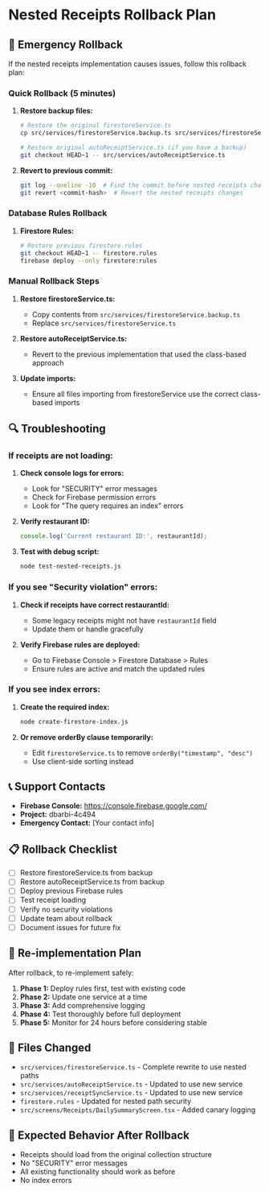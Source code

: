# Nested Receipts Rollback Plan

## 🚨 Emergency Rollback

If the nested receipts implementation causes issues, follow this rollback plan:

### Quick Rollback (5 minutes)

1. **Restore backup files:**
   ```bash
   # Restore the original firestoreService.ts
   cp src/services/firestoreService.backup.ts src/services/firestoreService.ts
   
   # Restore original autoReceiptService.ts (if you have a backup)
   git checkout HEAD~1 -- src/services/autoReceiptService.ts
   ```

2. **Revert to previous commit:**
   ```bash
   git log --oneline -10  # Find the commit before nested receipts changes
   git revert <commit-hash>  # Revert the nested receipts changes
   ```

### Database Rules Rollback

1. **Firestore Rules:**
   ```bash
   # Restore previous firestore.rules
   git checkout HEAD~1 -- firestore.rules
   firebase deploy --only firestore:rules
   ```

### Manual Rollback Steps

1. **Restore firestoreService.ts:**
   - Copy contents from `src/services/firestoreService.backup.ts`
   - Replace `src/services/firestoreService.ts`

2. **Restore autoReceiptService.ts:**
   - Revert to the previous implementation that used the class-based approach

3. **Update imports:**
   - Ensure all files importing from firestoreService use the correct class-based imports

## 🔍 Troubleshooting

### If receipts are not loading:

1. **Check console logs for errors:**
   - Look for "SECURITY" error messages
   - Check for Firebase permission errors
   - Look for "The query requires an index" errors

2. **Verify restaurant ID:**
   ```javascript
   console.log('Current restaurant ID:', restaurantId);
   ```

3. **Test with debug script:**
   ```bash
   node test-nested-receipts.js
   ```

### If you see "Security violation" errors:

1. **Check if receipts have correct restaurantId:**
   - Some legacy receipts might not have `restaurantId` field
   - Update them or handle gracefully

2. **Verify Firebase rules are deployed:**
   - Go to Firebase Console > Firestore Database > Rules
   - Ensure rules are active and match the updated rules

### If you see index errors:

1. **Create the required index:**
   ```bash
   node create-firestore-index.js
   ```

2. **Or remove orderBy clause temporarily:**
   - Edit `firestoreService.ts` to remove `orderBy("timestamp", "desc")`
   - Use client-side sorting instead

## 📞 Support Contacts

- **Firebase Console:** https://console.firebase.google.com/
- **Project:** dbarbi-4c494
- **Emergency Contact:** [Your contact info]

## 📋 Rollback Checklist

- [ ] Restore firestoreService.ts from backup
- [ ] Restore autoReceiptService.ts from backup
- [ ] Deploy previous Firebase rules
- [ ] Test receipt loading
- [ ] Verify no security violations
- [ ] Update team about rollback
- [ ] Document issues for future fix

## 🔄 Re-implementation Plan

After rollback, to re-implement safely:

1. **Phase 1:** Deploy rules first, test with existing code
2. **Phase 2:** Update one service at a time
3. **Phase 3:** Add comprehensive logging
4. **Phase 4:** Test thoroughly before full deployment
5. **Phase 5:** Monitor for 24 hours before considering stable

## 📝 Files Changed

- `src/services/firestoreService.ts` - Complete rewrite to use nested paths
- `src/services/autoReceiptService.ts` - Updated to use new service
- `src/services/receiptSyncService.ts` - Updated to use new service
- `firestore.rules` - Updated for nested path security
- `src/screens/Receipts/DailySummaryScreen.tsx` - Added canary logging

## 🎯 Expected Behavior After Rollback

- Receipts should load from the original collection structure
- No "SECURITY" error messages
- All existing functionality should work as before
- No index errors























